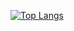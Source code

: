 [![Top Langs](https://github-readme-stats.vercel.app/api/top-langs/?username=linniers-dev&layout=compact)](https://github.com/linniers-dev/README.md)
